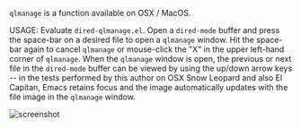 `qlmanage` is a function available on OSX / MacOS.

USAGE:  Evaluate `dired-qlmanage.el`.  Open a `dired-mode` buffer and press the space-bar on a desired file to open a `qlmanage` window.  Hit the space-bar again to cancel `qlmanage` or mouse-click the "X" in the upper left-hand corner of `qlmanage`.  When the `qlmanage` window is open, the previous or next file in the `dired-mode` buffer can be viewed by using the up/down arrow keys -- in the tests performed by this author on OSX Snow Leopard and also El Capitan, Emacs retains focus and the image automatically updates with the file image in the `qlmanage` window.

![screenshot](https://www.lawlist.com/images/dired_qlmanage_a.png)